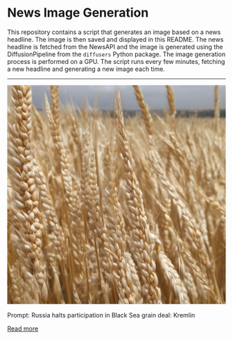 # News Image Generation
This repository contains a script that generates an image based on a news headline. The image is then saved and displayed in this README.
The news headline is fetched from the NewsAPI and the image is generated using the DiffusionPipeline from the `diffusers` Python package. The image generation process is performed on a GPU.
The script runs every few minutes, fetching a new headline and generating a new image each time.

---

![Generated Image](image.png)

Prompt: Russia halts participation in Black Sea grain deal: Kremlin

[Read more](https://www.aljazeera.com/news/2023/7/17/russia-halts-participation-in-black-sea-grain-deal-kremlin-2)